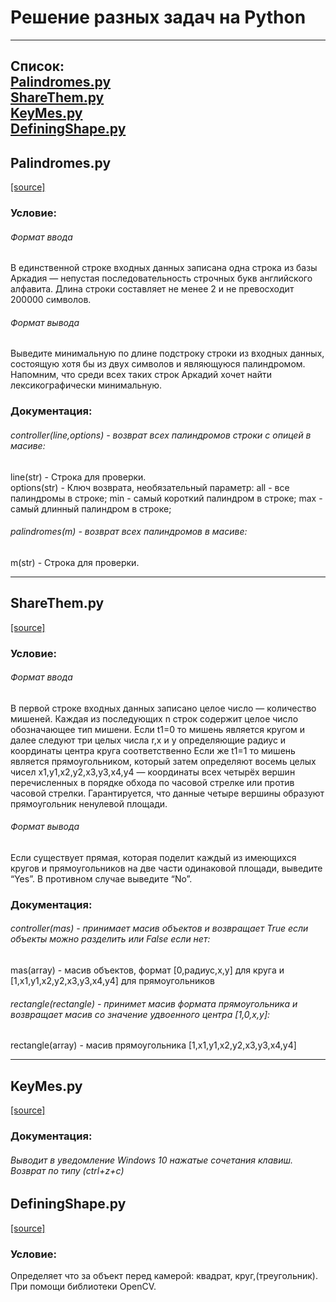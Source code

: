 Решение разных задач на Python
=====================
***
Список:  
[Palindromes.py](https://github.com/StounhandJ/python_algorithms#palindromespy)  
[ShareThem.py](https://github.com/StounhandJ/python_algorithms#share_thempy)  
[KeyMes.py](https://github.com/StounhandJ/python_algorithms#key_mespy)  
[DefiningShape.py](https://github.com/StounhandJ/python_algorithms#defining_shapepy) 
---
Palindromes.py
---
[[source]](https://github.com/StounhandJ/Working-in-Python/blob/master/python_algorithms/Palindromes.py)
### Условие:
###### Формат ввода
В единственной строке входных данных записана одна строка из базы Аркадия — непустая последовательность строчных букв английского алфавита. Длина строки составляет не менее 2 и не превосходит 200000 символов.

###### Формат вывода
Выведите минимальную по длине подстроку строки из входных данных, состоящую хотя бы из двух символов и являющуюся палиндромом. Напомним, что среди всех таких строк Аркадий хочет найти лексикографически минимальную.
### Документация:  
###### controller(line,options) - возврат всех палиндромов строки с опицей в масиве: 
line(str) - Cтрока для проверки.  
options(str) - Ключ возврата, необязательный параметр: all - все палиндромы в строке; min - самый короткий палиндром в строке; max - самый длинный палиндром в строке; 
###### palindromes(m) - возврат всех палиндромов в масиве:
m(str) - Cтрока для проверки.
***
ShareThem.py
---
[[source]](https://github.com/StounhandJ/Working-in-Python/blob/master/python_algorithms/ShareThem.py)
### Условие:  
###### Формат ввода
В первой строке входных данных записано целое число  — количество мишеней. Каждая из последующих n строк содержит целое число обозначающее тип мишени. Если t1=0 то мишень является кругом и далее следуют три целых числа r,x и y определяющие радиус и координаты центра круга соответственно  Если же t1=1 то мишень является прямоугольником, который затем определяют восемь целых чисел x1,y1,x2,y2,x3,y3,x4,y4 — координаты всех четырёх вершин перечисленных в порядке обхода по часовой стрелке или против часовой стрелки. Гарантируется, что данные четыре вершины образуют прямоугольник ненулевой площади.

###### Формат вывода
Если существует прямая, которая поделит каждый из имеющихся кругов и прямоугольников на две части одинаковой площади, выведите “Yes”. В противном случае выведите “No”.
### Документация:  
###### controller(mas) - принимает масив объектов и возвращает True если объекты можно разделить или False если нет:
mas(array) - масив объектов, формат [0,радиус,x,y] для круга и [1,x1,y1,x2,y2,x3,y3,x4,y4] для прямоугольников  
###### rectangle(rectangle) - принимет масив формата прямоугольника и возвращает масив со значение удвоенного центра [1,0,x,y]:
rectangle(array) - масив прямоугольника [1,x1,y1,x2,y2,x3,y3,x4,y4]
***
KeyMes.py
---
[[source]](https://github.com/StounhandJ/Working-in-Python/blob/master/python_algorithms/KeyMes.py)
### Документация: 
###### Выводит в уведомление Windows 10 нажатые сочетания клавиш. Возврат по типу (ctrl+z+c)
DefiningShape.py
---
[[source]](https://github.com/StounhandJ/Working-in-Python/blob/master/python_algorithms/DefiningShape.py)
### Условие:  
Определяет что за объект перед камерой: квадрат, круг,(треугольник). При помощи библиотеки OpenCV.
